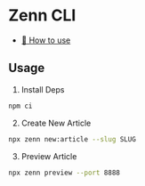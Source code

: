# Zenn CLI

* [📘 How to use](https://zenn.dev/zenn/articles/zenn-cli-guide)

## Usage

1. Install Deps

```sh
npm ci
```

2. Create New Article

```sh
npx zenn new:article --slug SLUG
```

3. Preview Article

```sh
npx zenn preview --port 8888
```

